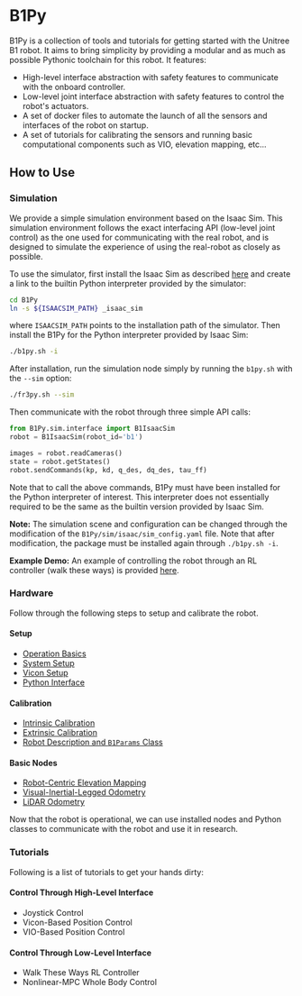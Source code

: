 # B1Py
B1Py is a collection of tools and tutorials for getting started with the Unitree B1 robot. It aims to bring simplicity by providing a modular and as much as possible Pythonic toolchain for this robot. It features:

- High-level interface abstraction with safety features to communicate with the onboard controller.
- Low-level joint interface abstraction with safety features to control the robot's actuators.
- A set of docker files to automate the launch of all the sensors and interfaces of the robot on startup.
- A set of tutorials for calibrating the sensors and running basic computational components such as VIO, elevation mapping, etc...

<!-- ![](docs/images/open_figure.png) -->

<!-- The communication to the robot is made possible through the 'unitree_legged_sdk' and is carried out over the UDP link to the robot's onboard computer. High-level interface commands B1's onboard locomotion controller (running on the onboard intel computer with IP: `192.168.123.220`) and the low-level interface directly communicates with the onboard data acquisition micro controller (with IP: `192.168.123.110`). -->

## How to Use
### Simulation
We provide a simple simulation environment based on the Isaac Sim. This simulation environment follows the exact interfacing API (low-level joint control) as the one used for communicating with the real robot, and is designed to simulate the experience of using the real-robot as closely as possible.

 To use the simulator, first install the Isaac Sim as described [here](https://docs.omniverse.nvidia.com/isaacsim/latest/installation/install_workstation.html) and create a link to the builtin Python interpreter provided by the simulator:

```bash
cd B1Py
ln -s ${ISAACSIM_PATH} _isaac_sim
```
where `ISAACSIM_PATH` points to the installation path of the simulator. Then install the B1Py for the Python interpreter provided by Isaac Sim:

```bash
./b1py.sh -i
```

After installation, run the simulation node simply by running the `b1py.sh` with the `--sim` option:

```bash
./fr3py.sh --sim
```

Then communicate with the robot through three simple API calls:

```python 
from B1Py.sim.interface import B1IsaacSim
robot = B1IsaacSim(robot_id='b1')

images = robot.readCameras()
state = robot.getStates()
robot.sendCommands(kp, kd, q_des, dq_des, tau_ff)
```

Note that to call the above commands, B1Py must have been installed for the Python interpreter of interest. This interpreter does not essentially required to be the same as the builtin version provided by Isaac Sim. 

**Note:** The simulation scene and configuration can be changed through the modification of the `B1Py/sim/isaac/sim_config.yaml` file. Note that after modification, the package must be installed again through `./b1py.sh -i`. 

**Example Demo:** An example of controlling the robot through an RL controller (walk these ways) is provided [here](https://github.com/Rooholla-KhorramBakht/walk-these-ways). 

### Hardware
Follow through the following steps to setup and calibrate the robot.
#### Setup
- [Operation Basics]()
- [System Setup](docs/setup/index.md)
- [Vicon Setup](docs/setup/vicon.md)
- [Python Interface](notebooks/unitree_locomotion_controller_interface.ipynb)

#### Calibration
- [Intrinsic Calibration]()
- [Extrinsic Calibration]()
- [Robot Description and `B1Params` Class]()

#### Basic Nodes
- [Robot-Centric Elevation Mapping]()
- [Visual-Inertial-Legged Odometry]()
- [LiDAR Odometry]()

Now that the robot is operational, we can use installed nodes and Python classes to communicate with the robot and use it in research. 

### Tutorials
Following is a list of tutorials to get your hands dirty: 

#### Control Through High-Level Interface
- Joystick Control
- Vicon-Based Position Control
- VIO-Based Position Control

#### Control Through Low-Level Interface
- Walk These Ways RL Controller
- Nonlinear-MPC Whole Body Control



<!-- Simply install for your python interpreter of interest using pip:

```bash
git clone https://github.com/Rooholla-KhorramBakht/B1Py.git 
cd B1Py
<path/to/python> -m pip install .
```

## Getting Started
The following point to the documentations and Jupyter notebook examples for various use cases and procedures:


### Simulation
- [NVIDIA Isaac Sim](docs/ISAACSIM.md)
- [Pybullet]()
- [MuJCO]() -->

<!-- ### State Estimation
- [Contact Estimation]()
- [Odometry]()
- [Occupancy Map]()
- [Elevation Map]()
- [Hierarchical Scene Graph]() -->

<!-- ### Control
- [Unitree Builtin Controller](notebooks/unitree_highlevel_joystick_control.ipynb)
- [Walk These Ways RL Controller]()
- [Linear QP Controller]()
- [SQP NL-MPC]() -->
